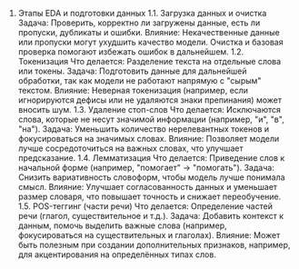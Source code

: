 1. Этапы EDA и подготовки данных
1.1. Загрузка данных и очистка
Задача: Проверить, корректно ли загружены данные, есть ли пропуски, дубликаты и ошибки.
Влияние: Некачественные данные или пропуски могут ухудшить качество модели. Очистка и базовая проверка помогают избежать ошибок в дальнейшем.
1.2. Токенизация
Что делается: Разделение текста на отдельные слова или токены.
Задача: Подготовить данные для дальнейшей обработки, так как модели не работают напрямую с "сырым" текстом.
Влияние: Неверная токенизация (например, если игнорируются дефисы или не удаляются знаки препинания) может вносить шум.
1.3. Удаление стоп-слов
Что делается: Исключаются слова, которые не несут значимой информации (например, "и", "в", "на").
Задача: Уменьшить количество нерелевантных токенов и фокусироваться на значимых словах.
Влияние: Позволяет модели лучше сосредоточиться на важных словах, что улучшает предсказание.
1.4. Лемматизация
Что делается: Приведение слов к начальной форме (например, "помогает" → "помогать").
Задача: Снизить вариативность словоформ, чтобы модель лучше понимала смысл.
Влияние: Улучшает согласованность данных и уменьшает размер словаря, что повышает точность и снижает переобучение.
1.5. POS-теггинг (части речи)
Что делается: Определение частей речи (глагол, существительное и т.д.).
Задача: Добавить контекст к данным, помочь выделить важные слова (например, фокусироваться на существительных и глаголах).
Влияние: Может быть полезным при создании дополнительных признаков, например, для акцентирования на определённых типах слов.
